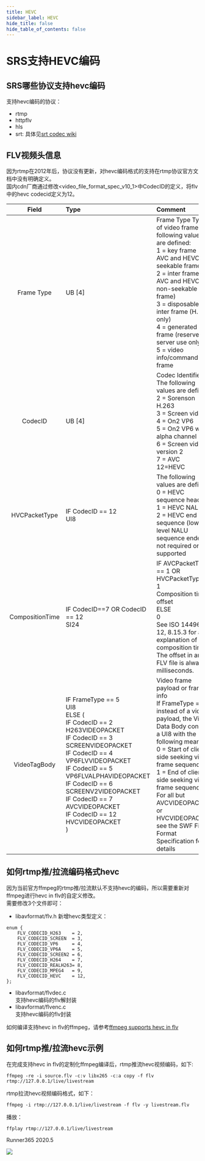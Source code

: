 ```yaml
---
title: HEVC
sidebar_label: HEVC
hide_title: false
hide_table_of_contents: false
---
```


# SRS支持HEVC编码

## SRS哪些协议支持hevc编码
支持hevc编码的协议：
* rtmp
* httpflv
* hls
* srt: 具体见[srt codec wiki](./srt-codec)

## FLV视频头信息
因为rtmp在2012年后，协议没有更新，对hevc编码格式的支持在rtmp协议官方文档中没有明确定义。<br/>
国内cdn厂商通过修改<video_file_format_spec_v10_1>中CodecID的定义，将flv中的hevc codecid定义为12。<br/>

| Field |Type |	Comment|
| :---: | :---| :---|
|Frame Type|UB [4]|Frame Type Type of video frame. The following values are defined: <br/>1 = key frame (for AVC and HEVC, a seekable frame)<br/>2 = inter frame (for AVC and HEVC, a non-seekable frame)<br/>3 = disposable inter frame (H.263 only)<br/>4 = generated key frame (reserved for server use only)<br/>5 = video info/command frame|
|CodecID|UB [4]|Codec Identifier. The following values are defined:<br/>2 = Sorenson H.263<br/>3 = Screen video<br/>4 = On2 VP6<br/>5 = On2 VP6 with alpha channel<br/>6 = Screen video version 2<br/>7 = AVC<br/>12=HEVC|
|HVCPacketType|	IF CodecID == 12<br/> UI8|	The following values are defined:<br/>0 = HEVC sequence header<br/>1 = HEVC NALU<br/>2 = HEVC end of sequence (lower level NALU sequence ender is not required or supported|
|CompositionTime|	IF CodecID==7 OR CodecID == 12 <br/>SI24	|IF AVCPacketType == 1 OR HVCPacketType == 1<br/>Composition time offset<br/>ELSE<br/>0<br/>See ISO 14496-12, 8.15.3 for an explanation of composition times. The offset in an FLV file is always in milliseconds.|
|VideoTagBody	|IF FrameType == 5<br/>  UI8<br/>ELSE (<br/>IF CodecID == 2<br/>H263VIDEOPACKET<br/>IF CodecID == 3<br/>SCREENVIDEOPACKET<br/>IF CodecID == 4<br/>VP6FLVVIDEOPACKET<br/>IF CodecID == 5<br/>VP6FLVALPHAVIDEOPACKET<br/>IF CodecID == 6<br/>SCREENV2VIDEOPACKET<br/>IF CodecID == 7 <br/>AVCVIDEOPACKET<br/>IF CodecID == 12 <br/>HVCVIDEOPACKET<br/>)|Video frame payload or frame info<br/>If FrameType == 5, instead of a video payload, the Video Data Body contains a UI8 with the following meaning:<br/>0 = Start of client-side seeking video frame sequence<br/>1 = End of client-side seeking video frame sequence<br/>For all but AVCVIDEOPACKET or HVCVIDEOPACKET, see the SWF File<br/>Format Specification for details|


## 如何rtmp推/拉流编码格式hevc
因为当前官方ffmpeg的rtmp推/拉流默认不支持hevc的编码，所以需要重新对ffmpeg进行hevc in flv的自定义修改。<br/>
需要修改3个文件即可：

* libavformat/flv.h
新增hevc类型定义：

```
enum {
    FLV_CODECID_H263    = 2,
    FLV_CODECID_SCREEN  = 3,
    FLV_CODECID_VP6     = 4,
    FLV_CODECID_VP6A    = 5,
    FLV_CODECID_SCREEN2 = 6,
    FLV_CODECID_H264    = 7,
    FLV_CODECID_REALH263= 8,
    FLV_CODECID_MPEG4   = 9,
    FLV_CODECID_HEVC    = 12,
};
```

* libavformat/flvdec.c <br/>
支持hevc编码的flv解封装
* libavformat/flvenc.c <br/>
支持hevc编码的flv封装

如何编译支持hevc in flv的ffmpeg，请参考[ffmpeg supports hevc in flv](https://github.com/runner365/ffmpeg_rtmp_h265)

## 如何rtmp推/拉流hevc示例
在完成支持hevc in flv的定制化ffmpeg编译后，rtmp推流hevc视频编码，如下:

```
ffmpeg -re -i source.flv -c:v libx265 -c:a copy -f flv rtmp://127.0.0.1/live/livestream
```

rtmp拉流hevc视频编码格式，如下：<br/>
```
ffmpeg -i rtmp://127.0.0.1/live/livestream -f flv -y livestream.flv
```
播放：<br/>
```
ffplay rtmp://127.0.0.1/live/livestream
```


Runner365 2020.5

[nginx]: http://192.168.1.170:8080/nginx.html
[srs-player]: http://ossrs.net/srs.release/trunk/research/players/srs_player.html?vhost=__defaultVhost__&autostart=true&server=192.168.1.170&app=live&stream=livestream&port=1935
[srs-player-19350]: http://ossrs.net/srs.release/trunk/research/players/srs_player.html?vhost=__defaultVhost__&autostart=true&server=192.168.1.170&app=live&stream=livestream&port=19350
[srs-player-ff]: http://ossrs.net/srs.release/trunk/research/players/srs_player.html?vhost=__defaultVhost__&autostart=true&server=192.168.1.170&app=live&stream=livestream_ff
[jwplayer]: http://ossrs.net/srs.release/trunk/research/players/srs_player.html?app=live&stream=livestream.m3u8&server=192.168.1.170&port=8080&autostart=true&vhost=192.168.1.170&schema=http&hls_autostart=true&hls_port=8080

![](https://ossrs.net/gif/v1/sls.gif?site=ossrs.io&path=/lts/doc-zh-5/doc/hevc)


